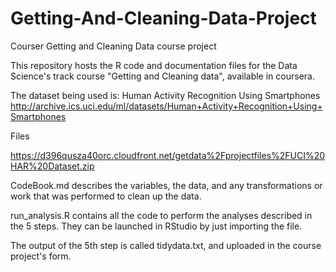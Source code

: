 # Getting-And-Cleaning-Data-Project
Courser Getting and Cleaning Data course project

This repository hosts the R code and documentation files for the Data Science's track course "Getting and Cleaning data", available in coursera.

The dataset being used is: Human Activity Recognition Using Smartphones
http://archive.ics.uci.edu/ml/datasets/Human+Activity+Recognition+Using+Smartphones

Files

https://d396qusza40orc.cloudfront.net/getdata%2Fprojectfiles%2FUCI%20HAR%20Dataset.zip

CodeBook.md describes the variables, the data, and any transformations or work that was performed to clean up the data.

run_analysis.R contains all the code to perform the analyses described in the 5 steps. They can be launched in RStudio by just importing the file.

The output of the 5th step is called tidydata.txt, and uploaded in the course project's form.
